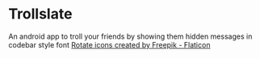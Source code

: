 # Trollslate
An android app to troll your friends by showing them hidden messages in codebar style font 
[Rotate icons created by Freepik - Flaticon](https://www.flaticon.com/free-icons/rotate)
